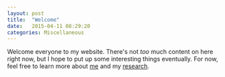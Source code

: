 ```yaml
---
layout: post
title:  "Welcome"
date:   2015-04-11 08:29:20
categories: Miscellaneous
---
```

Welcome everyone to my website. There's not *too* much content on here right now, but I hope to put up some interesting things eventually. For now, feel free to learn more about [me](http://jesseengel.github.io/about/) and my [research](http://jesseengel.github.io/research/).

